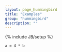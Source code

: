 ```yaml
---
layout: page_hummingbird
title: "Examples"
group: "hummingbird"
description: ""
---
```

{% include JB/setup %}

```
a = 4 * b
```
